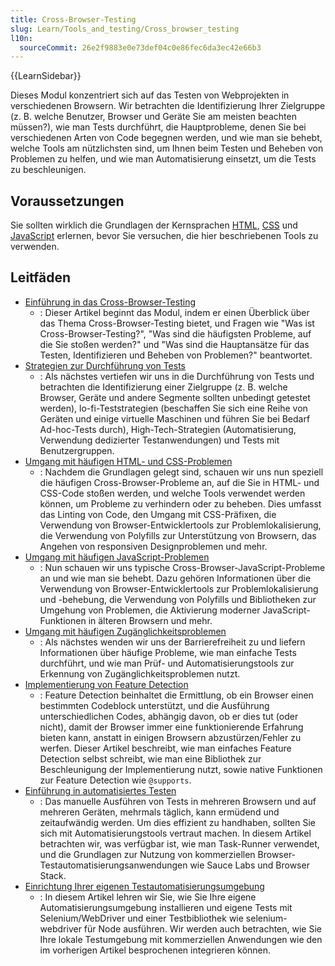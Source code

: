 ```yaml
---
title: Cross-Browser-Testing
slug: Learn/Tools_and_testing/Cross_browser_testing
l10n:
  sourceCommit: 26e2f9883e0e73def04c0e86fec6da3ec42e66b3
---
```


{{LearnSidebar}}

Dieses Modul konzentriert sich auf das Testen von Webprojekten in verschiedenen Browsern. Wir betrachten die Identifizierung Ihrer Zielgruppe (z. B. welche Benutzer, Browser und Geräte Sie am meisten beachten müssen?), wie man Tests durchführt, die Hauptprobleme, denen Sie bei verschiedenen Arten von Code begegnen werden, und wie man sie behebt, welche Tools am nützlichsten sind, um Ihnen beim Testen und Beheben von Problemen zu helfen, und wie man Automatisierung einsetzt, um die Tests zu beschleunigen.

## Voraussetzungen

Sie sollten wirklich die Grundlagen der Kernsprachen [HTML](/de/docs/Learn/HTML), [CSS](/de/docs/Learn/CSS) und [JavaScript](/de/docs/Learn/JavaScript) erlernen, bevor Sie versuchen, die hier beschriebenen Tools zu verwenden.

## Leitfäden

- [Einführung in das Cross-Browser-Testing](/de/docs/Learn/Tools_and_testing/Cross_browser_testing/Introduction)
  - : Dieser Artikel beginnt das Modul, indem er einen Überblick über das Thema Cross-Browser-Testing bietet, und Fragen wie "Was ist Cross-Browser-Testing?", "Was sind die häufigsten Probleme, auf die Sie stoßen werden?" und "Was sind die Hauptansätze für das Testen, Identifizieren und Beheben von Problemen?" beantwortet.
- [Strategien zur Durchführung von Tests](/de/docs/Learn/Tools_and_testing/Cross_browser_testing/Testing_strategies)
  - : Als nächstes vertiefen wir uns in die Durchführung von Tests und betrachten die Identifizierung einer Zielgruppe (z. B. welche Browser, Geräte und andere Segmente sollten unbedingt getestet werden), lo-fi-Teststrategien (beschaffen Sie sich eine Reihe von Geräten und einige virtuelle Maschinen und führen Sie bei Bedarf Ad-hoc-Tests durch), High-Tech-Strategien (Automatisierung, Verwendung dedizierter Testanwendungen) und Tests mit Benutzergruppen.
- [Umgang mit häufigen HTML- und CSS-Problemen](/de/docs/Learn/Tools_and_testing/Cross_browser_testing/HTML_and_CSS)
  - : Nachdem die Grundlagen gelegt sind, schauen wir uns nun speziell die häufigen Cross-Browser-Probleme an, auf die Sie in HTML- und CSS-Code stoßen werden, und welche Tools verwendet werden können, um Probleme zu verhindern oder zu beheben. Dies umfasst das Linting von Code, den Umgang mit CSS-Präfixen, die Verwendung von Browser-Entwicklertools zur Problemlokalisierung, die Verwendung von Polyfills zur Unterstützung von Browsern, das Angehen von responsiven Designproblemen und mehr.
- [Umgang mit häufigen JavaScript-Problemen](/de/docs/Learn/Tools_and_testing/Cross_browser_testing/JavaScript)
  - : Nun schauen wir uns typische Cross-Browser-JavaScript-Probleme an und wie man sie behebt. Dazu gehören Informationen über die Verwendung von Browser-Entwicklertools zur Problemlokalisierung und -behebung, die Verwendung von Polyfills und Bibliotheken zur Umgehung von Problemen, die Aktivierung moderner JavaScript-Funktionen in älteren Browsern und mehr.
- [Umgang mit häufigen Zugänglichkeitsproblemen](/de/docs/Learn/Tools_and_testing/Cross_browser_testing/Accessibility)
  - : Als nächstes wenden wir uns der Barrierefreiheit zu und liefern Informationen über häufige Probleme, wie man einfache Tests durchführt, und wie man Prüf- und Automatisierungstools zur Erkennung von Zugänglichkeitsproblemen nutzt.
- [Implementierung von Feature Detection](/de/docs/Learn/Tools_and_testing/Cross_browser_testing/Feature_detection)
  - : Feature Detection beinhaltet die Ermittlung, ob ein Browser einen bestimmten Codeblock unterstützt, und die Ausführung unterschiedlichen Codes, abhängig davon, ob er dies tut (oder nicht), damit der Browser immer eine funktionierende Erfahrung bieten kann, anstatt in einigen Browsern abzustürzen/Fehler zu werfen. Dieser Artikel beschreibt, wie man einfaches Feature Detection selbst schreibt, wie man eine Bibliothek zur Beschleunigung der Implementierung nutzt, sowie native Funktionen zur Feature Detection wie `@supports`.
- [Einführung in automatisiertes Testen](/de/docs/Learn/Tools_and_testing/Cross_browser_testing/Automated_testing)
  - : Das manuelle Ausführen von Tests in mehreren Browsern und auf mehreren Geräten, mehrmals täglich, kann ermüdend und zeitaufwändig werden. Um dies effizient zu handhaben, sollten Sie sich mit Automatisierungstools vertraut machen. In diesem Artikel betrachten wir, was verfügbar ist, wie man Task-Runner verwendet, und die Grundlagen zur Nutzung von kommerziellen Browser-Testautomatisierungsanwendungen wie Sauce Labs und Browser Stack.
- [Einrichtung Ihrer eigenen Testautomatisierungsumgebung](/de/docs/Learn/Tools_and_testing/Cross_browser_testing/Your_own_automation_environment)
  - : In diesem Artikel lehren wir Sie, wie Sie Ihre eigene Automatisierungsumgebung installieren und eigene Tests mit Selenium/WebDriver und einer Testbibliothek wie selenium-webdriver für Node ausführen. Wir werden auch betrachten, wie Sie Ihre lokale Testumgebung mit kommerziellen Anwendungen wie den im vorherigen Artikel besprochenen integrieren können.
